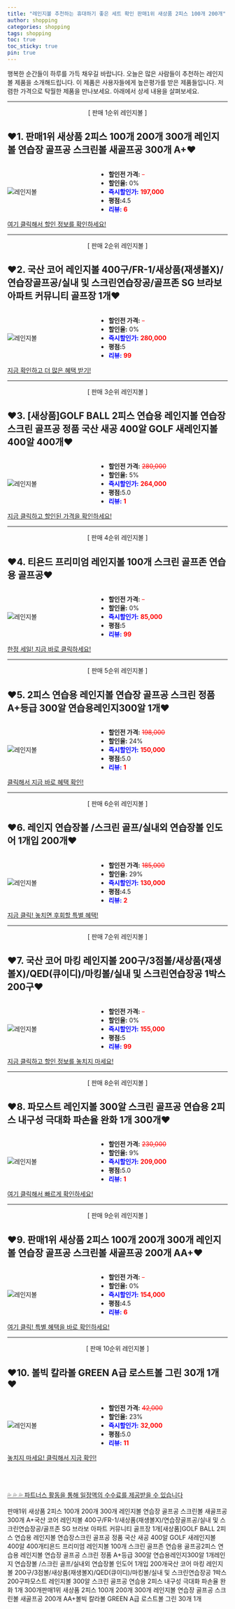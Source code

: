 ```yaml
---
title: "레인지볼 추천하는 휴대하기 좋은 세트 확인 판매1위 새상품 2피스 100개 200개"
author: shopping
categories: shopping
tags: shopping
toc: true
toc_sticky: true
pin: true
---
```

행복한 순간들이 하루를 가득 채우길 바랍니다. 오늘은 많은 사람들이 추천하는 레인지볼 제품을 소개해드립니다. 이 제품은 사용자들에게 높은평가를 받은 제품들입니다. 저렴한 가격으로 탁월한 제품을 만나보세요. 아래에서 상세 내용을 살펴보세요.

---
<p class="toplist" style="margin: 0 auto; display: block; width: fit-content;">[ 판매 1순위 레인지볼 ]</p>

<h2><strong>❤️1. 판매1위 새상품 2피스 100개 200개 300개 레인지볼 연습장 골프공 스크린볼 새골프공 300개 A+❤️</strong></h2>

<div style="display: flex; align-items: center;">
    <div style="flex: 0.4;">
        <img src="https://thumbnail7.coupangcdn.com/thumbnails/remote/230x230ex/image/vendor_inventory/6645/f2fcd1b947c26b9b96fdbf6a70bac198eed8cd5fbd128a8a9c3840b92e24.jpg" alt="레인지볼" style="max-width: 100%;">
    </div>
    <div style="flex: 0.6; margin-left: 10px;">
        <ul>
            <li><strong>할인전 가격:</strong> <del style="color: red;">-</del></li>
            <li><strong>할인율:</strong> 0%</li>
            <li><span style='color:blue'><strong>즉시할인가:</strong></span> <span style='color:red'><strong>197,000</strong></span></li>
            <li><strong>평점:</strong>4.5</li>
            <li><span style='color:blue'><strong>리뷰:</strong></span> <span style='color:red'><strong>6</strong></span></li>
        </ul>
    </div>
</div>
<div class="center">
    <a href="https://selin100587001.github.io?lptag=AF9450613&subid=githubio&pageKey=7370973670&traceid=V0-153&itemId=19013678077&vendorItemId=83187003404" class="myButton">
        여기 클릭해서 할인 정보를 확인하세요!
    </a>
</div>


---
<p class="toplist" style="margin: 0 auto; display: block; width: fit-content;">[ 판매 2순위 레인지볼 ]</p>

<h2><strong>❤️2. 국산 코어 레인지볼 400구/FR-1/새상품(재생볼X)/연습장골프공/실내 및 스크린연습장공/골프존 SG 브라보 아파트 커뮤니티 골프장 1개❤️</strong></h2>

<div style="display: flex; align-items: center;">
    <div style="flex: 0.4;">
        <img src="https://thumbnail7.coupangcdn.com/thumbnails/remote/230x230ex/image/vendor_inventory/1be8/63aad1b2850d0ac36883859b78303208f78e5d1f84b4c652f7be8ae32981.jpg" alt="레인지볼" style="max-width: 100%;">
    </div>
    <div style="flex: 0.6; margin-left: 10px;">
        <ul>
            <li><strong>할인전 가격:</strong> <del style="color: red;">-</del></li>
            <li><strong>할인율:</strong> 0%</li>
            <li><span style='color:blue'><strong>즉시할인가:</strong></span> <span style='color:red'><strong>280,000</strong></span></li>
            <li><strong>평점:</strong>5</li>
            <li><span style='color:blue'><strong>리뷰:</strong></span> <span style='color:red'><strong>99</strong></span></li>
        </ul>
    </div>
</div>
<div class="center">
    <a href="https://selin100587001.github.io?lptag=AF9450613&subid=githubio&pageKey=7670434495&traceid=V0-153&itemId=20460330681&vendorItemId=86987328330" class="myButton">
        지금 확인하고 더 많은 혜택 받기!
    </a>
</div>


---
<p class="toplist" style="margin: 0 auto; display: block; width: fit-content;">[ 판매 3순위 레인지볼 ]</p>

<h2><strong>❤️3. [새상품]GOLF BALL 2피스 연습용 레인지볼 연습장스크린 골프공 정품 국산 새공 400알 GOLF 새레인지볼 400알 400개❤️</strong></h2>

<div style="display: flex; align-items: center;">
    <div style="flex: 0.4;">
        <img src="https://thumbnail8.coupangcdn.com/thumbnails/remote/230x230ex/image/vendor_inventory/25db/69a3708d2a78516ca4fb6a0c4654b1fb3e9a95fe1ccd80f2a3394d4ef1e9.jpg" alt="레인지볼" style="max-width: 100%;">
    </div>
    <div style="flex: 0.6; margin-left: 10px;">
        <ul>
            <li><strong>할인전 가격:</strong> <del style="color: red;">280,000</del></li>
            <li><strong>할인율:</strong> 5%</li>
            <li><span style='color:blue'><strong>즉시할인가:</strong></span> <span style='color:red'><strong>264,000</strong></span></li>
            <li><strong>평점:</strong>5.0</li>
            <li><span style='color:blue'><strong>리뷰:</strong></span> <span style='color:red'><strong>1</strong></span></li>
        </ul>
    </div>
</div>
<div class="center">
    <a href="https://selin100587001.github.io?lptag=AF9450613&subid=githubio&pageKey=7812161630&traceid=V0-153&itemId=21193294076&vendorItemId=82076148156" class="myButton">
        지금 클릭하고 할인된 가격을 확인하세요!
    </a>
</div>


---
<p class="toplist" style="margin: 0 auto; display: block; width: fit-content;">[ 판매 4순위 레인지볼 ]</p>

<h2><strong>❤️4. 티욘드 프리미엄 레인지볼 100개 스크린 골프존 연습용 골프공❤️</strong></h2>

<div style="display: flex; align-items: center;">
    <div style="flex: 0.4;">
        <img src="https://thumbnail7.coupangcdn.com/thumbnails/remote/230x230ex/image/vendor_inventory/0358/adca1084f07f189c910d2ace10b0bb9761eae578bd44b0b218f075233644.jpg" alt="레인지볼" style="max-width: 100%;">
    </div>
    <div style="flex: 0.6; margin-left: 10px;">
        <ul>
            <li><strong>할인전 가격:</strong> <del style="color: red;">-</del></li>
            <li><strong>할인율:</strong> 0%</li>
            <li><span style='color:blue'><strong>즉시할인가:</strong></span> <span style='color:red'><strong>85,000</strong></span></li>
            <li><strong>평점:</strong>5</li>
            <li><span style='color:blue'><strong>리뷰:</strong></span> <span style='color:red'><strong>99</strong></span></li>
        </ul>
    </div>
</div>
<div class="center">
    <a href="https://selin100587001.github.io?lptag=AF9450613&subid=githubio&pageKey=7854294143&traceid=V0-153&itemId=21416591811&vendorItemId=88472849215" class="myButton">
        한정 세일! 지금 바로 클릭하세요!
    </a>
</div>


---
<p class="toplist" style="margin: 0 auto; display: block; width: fit-content;">[ 판매 5순위 레인지볼 ]</p>

<h2><strong>❤️5. 2피스 연습용 레인지볼 연습장 골프공 스크린 정품 A+등급 300알 연습용레인지300알 1개❤️</strong></h2>

<div style="display: flex; align-items: center;">
    <div style="flex: 0.4;">
        <img src="https://thumbnail9.coupangcdn.com/thumbnails/remote/230x230ex/image/vendor_inventory/b9f1/6ad75ec13912d433af3aba7ceb6a655b075ccb34bfdd6437ee7cb68e1528.jpg" alt="레인지볼" style="max-width: 100%;">
    </div>
    <div style="flex: 0.6; margin-left: 10px;">
        <ul>
            <li><strong>할인전 가격:</strong> <del style="color: red;">198,000</del></li>
            <li><strong>할인율:</strong> 24%</li>
            <li><span style='color:blue'><strong>즉시할인가:</strong></span> <span style='color:red'><strong>150,000</strong></span></li>
            <li><strong>평점:</strong>5.0</li>
            <li><span style='color:blue'><strong>리뷰:</strong></span> <span style='color:red'><strong>1</strong></span></li>
        </ul>
    </div>
</div>
<div class="center">
    <a href="https://selin100587001.github.io?lptag=AF9450613&subid=githubio&pageKey=7716685446&traceid=V0-153&itemId=20698445450&vendorItemId=87769743281" class="myButton">
        클릭해서 지금 바로 혜택 확인!
    </a>
</div>


---
<p class="toplist" style="margin: 0 auto; display: block; width: fit-content;">[ 판매 6순위 레인지볼 ]</p>

<h2><strong>❤️6. 레인지 연습장볼 /스크린 골프/실내외 연습장볼 인도어 1개입 200개❤️</strong></h2>

<div style="display: flex; align-items: center;">
    <div style="flex: 0.4;">
        <img src="https://thumbnail9.coupangcdn.com/thumbnails/remote/230x230ex/image/vendor_inventory/4cfa/3dcdff1a86a5079ee539e039cacfb010abd425aa55354c96ec5895e27f49.jpg" alt="레인지볼" style="max-width: 100%;">
    </div>
    <div style="flex: 0.6; margin-left: 10px;">
        <ul>
            <li><strong>할인전 가격:</strong> <del style="color: red;">185,000</del></li>
            <li><strong>할인율:</strong> 29%</li>
            <li><span style='color:blue'><strong>즉시할인가:</strong></span> <span style='color:red'><strong>130,000</strong></span></li>
            <li><strong>평점:</strong>4.5</li>
            <li><span style='color:blue'><strong>리뷰:</strong></span> <span style='color:red'><strong>2</strong></span></li>
        </ul>
    </div>
</div>
<div class="center">
    <a href="https://selin100587001.github.io?lptag=AF9450613&subid=githubio&pageKey=7561541580&traceid=V0-153&itemId=19922234345&vendorItemId=85739262040" class="myButton">
        지금 클릭! 놓치면 후회할 특별 혜택!
    </a>
</div>


---
<p class="toplist" style="margin: 0 auto; display: block; width: fit-content;">[ 판매 7순위 레인지볼 ]</p>

<h2><strong>❤️7. 국산 코어 마킹 레인지볼 200구/3점볼/새상품(재생볼X)/QED(큐이디)/마킹볼/실내 및 스크린연습장공 1박스 200구❤️</strong></h2>

<div style="display: flex; align-items: center;">
    <div style="flex: 0.4;">
        <img src="https://thumbnail7.coupangcdn.com/thumbnails/remote/230x230ex/image/vendor_inventory/98d7/4429afbb542d1707b76d45acc7221b30c565f45aea7f6516ab37f8f56a0d.jpg" alt="레인지볼" style="max-width: 100%;">
    </div>
    <div style="flex: 0.6; margin-left: 10px;">
        <ul>
            <li><strong>할인전 가격:</strong> <del style="color: red;">-</del></li>
            <li><strong>할인율:</strong> 0%</li>
            <li><span style='color:blue'><strong>즉시할인가:</strong></span> <span style='color:red'><strong>155,000</strong></span></li>
            <li><strong>평점:</strong>5</li>
            <li><span style='color:blue'><strong>리뷰:</strong></span> <span style='color:red'><strong>99</strong></span></li>
        </ul>
    </div>
</div>
<div class="center">
    <a href="https://selin100587001.github.io?lptag=AF9450613&subid=githubio&pageKey=7688668220&traceid=V0-153&itemId=20555567502&vendorItemId=87629049357" class="myButton">
        지금 클릭하고 할인 정보를 놓치지 마세요!
    </a>
</div>


---
<p class="toplist" style="margin: 0 auto; display: block; width: fit-content;">[ 판매 8순위 레인지볼 ]</p>

<h2><strong>❤️8. 파모스트 레인지볼 300알 스크린 골프공 연습용 2피스 내구성 극대화 파손율 완화 1개 300개❤️</strong></h2>

<div style="display: flex; align-items: center;">
    <div style="flex: 0.4;">
        <img src="https://thumbnail6.coupangcdn.com/thumbnails/remote/230x230ex/image/vendor_inventory/f2c3/e120c0e6f3c2d1412a46510dab7f45656b7e027c3f4c09587497369cffa2.jpg" alt="레인지볼" style="max-width: 100%;">
    </div>
    <div style="flex: 0.6; margin-left: 10px;">
        <ul>
            <li><strong>할인전 가격:</strong> <del style="color: red;">230,000</del></li>
            <li><strong>할인율:</strong> 9%</li>
            <li><span style='color:blue'><strong>즉시할인가:</strong></span> <span style='color:red'><strong>209,000</strong></span></li>
            <li><strong>평점:</strong>5.0</li>
            <li><span style='color:blue'><strong>리뷰:</strong></span> <span style='color:red'><strong>1</strong></span></li>
        </ul>
    </div>
</div>
<div class="center">
    <a href="https://selin100587001.github.io?lptag=AF9450613&subid=githubio&pageKey=7746364936&traceid=V0-153&itemId=20854107042&vendorItemId=87921617386" class="myButton">
        여기 클릭해서 빠르게 확인하세요!
    </a>
</div>


---
<p class="toplist" style="margin: 0 auto; display: block; width: fit-content;">[ 판매 9순위 레인지볼 ]</p>

<h2><strong>❤️9. 판매1위 새상품 2피스 100개 200개 300개 레인지볼 연습장 골프공 스크린볼 새골프공 200개 AA+❤️</strong></h2>

<div style="display: flex; align-items: center;">
    <div style="flex: 0.4;">
        <img src="https://thumbnail7.coupangcdn.com/thumbnails/remote/230x230ex/image/vendor_inventory/6645/f2fcd1b947c26b9b96fdbf6a70bac198eed8cd5fbd128a8a9c3840b92e24.jpg" alt="레인지볼" style="max-width: 100%;">
    </div>
    <div style="flex: 0.6; margin-left: 10px;">
        <ul>
            <li><strong>할인전 가격:</strong> <del style="color: red;">-</del></li>
            <li><strong>할인율:</strong> 0%</li>
            <li><span style='color:blue'><strong>즉시할인가:</strong></span> <span style='color:red'><strong>154,000</strong></span></li>
            <li><strong>평점:</strong>4.5</li>
            <li><span style='color:blue'><strong>리뷰:</strong></span> <span style='color:red'><strong>6</strong></span></li>
        </ul>
    </div>
</div>
<div class="center">
    <a href="https://selin100587001.github.io?lptag=AF9450613&subid=githubio&pageKey=7370973670&traceid=V0-153&itemId=19013678080&vendorItemId=86016833434" class="myButton">
        여기 클릭! 특별 혜택을 바로 확인하세요!
    </a>
</div>


---
<p class="toplist" style="margin: 0 auto; display: block; width: fit-content;">[ 판매 10순위 레인지볼 ]</p>

<h2><strong>❤️10. 볼빅 칼라볼 GREEN A급 로스트볼 그린 30개 1개❤️</strong></h2>

<div style="display: flex; align-items: center;">
    <div style="flex: 0.4;">
        <img src="https://thumbnail6.coupangcdn.com/thumbnails/remote/230x230ex/image/vendor_inventory/e625/1b601f7eb3ca8b547a3f2849c65d18589837e8855cf13643120c0bb27ef0.jpg" alt="레인지볼" style="max-width: 100%;">
    </div>
    <div style="flex: 0.6; margin-left: 10px;">
        <ul>
            <li><strong>할인전 가격:</strong> <del style="color: red;">42,000</del></li>
            <li><strong>할인율:</strong> 23%</li>
            <li><span style='color:blue'><strong>즉시할인가:</strong></span> <span style='color:red'><strong>32,000</strong></span></li>
            <li><strong>평점:</strong>5.0</li>
            <li><span style='color:blue'><strong>리뷰:</strong></span> <span style='color:red'><strong>11</strong></span></li>
        </ul>
    </div>
</div>
<div class="center">
    <a href="https://selin100587001.github.io?lptag=AF9450613&subid=githubio&pageKey=7082203596&traceid=V0-153&itemId=17621257073&vendorItemId=89936131495" class="myButton">
        놓치지 마세요! 클릭해서 지금 확인!
    </a>
</div>

<br><br><br>[💦 💦 💦 파트너스 활동을 통해 일정액의 수수료를 제공받을 수 있습니다](https://link.coupang.com/a/bcpT2c)<br><br>판매1위 새상품 2피스 100개 200개 300개 레인지볼 연습장 골프공 스크린볼 새골프공 300개 A+국산 코어 레인지볼 400구/FR-1/새상품(재생볼X)/연습장골프공/실내 및 스크린연습장공/골프존 SG 브라보 아파트 커뮤니티 골프장 1개[새상품]GOLF BALL 2피스 연습용 레인지볼 연습장스크린 골프공 정품 국산 새공 400알 GOLF 새레인지볼 400알 400개티욘드 프리미엄 레인지볼 100개 스크린 골프존 연습용 골프공2피스 연습용 레인지볼 연습장 골프공 스크린 정품 A+등급 300알 연습용레인지300알 1개레인지 연습장볼 /스크린 골프/실내외 연습장볼 인도어 1개입 200개국산 코어 마킹 레인지볼 200구/3점볼/새상품(재생볼X)/QED(큐이디)/마킹볼/실내 및 스크린연습장공 1박스 200구파모스트 레인지볼 300알 스크린 골프공 연습용 2피스 내구성 극대화 파손율 완화 1개 300개판매1위 새상품 2피스 100개 200개 300개 레인지볼 연습장 골프공 스크린볼 새골프공 200개 AA+볼빅 칼라볼 GREEN A급 로스트볼 그린 30개 1개